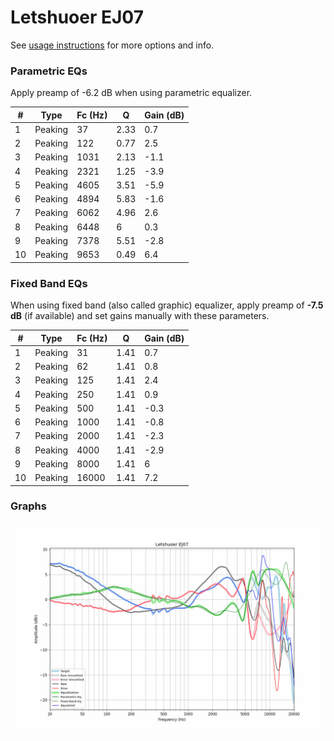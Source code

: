 # Letshuoer EJ07
See [usage instructions](https://github.com/jaakkopasanen/AutoEq#usage) for more options and info.

### Parametric EQs
Apply preamp of -6.2 dB when using parametric equalizer.

|   # | Type    |   Fc (Hz) |    Q |   Gain (dB) |
|-----|---------|-----------|------|-------------|
|   1 | Peaking |        37 | 2.33 |         0.7 |
|   2 | Peaking |       122 | 0.77 |         2.5 |
|   3 | Peaking |      1031 | 2.13 |        -1.1 |
|   4 | Peaking |      2321 | 1.25 |        -3.9 |
|   5 | Peaking |      4605 | 3.51 |        -5.9 |
|   6 | Peaking |      4894 | 5.83 |        -1.6 |
|   7 | Peaking |      6062 | 4.96 |         2.6 |
|   8 | Peaking |      6448 | 6    |         0.3 |
|   9 | Peaking |      7378 | 5.51 |        -2.8 |
|  10 | Peaking |      9653 | 0.49 |         6.4 |

### Fixed Band EQs
When using fixed band (also called graphic) equalizer, apply preamp of **-7.5 dB** (if available) and set gains manually with these parameters.

|   # | Type    |   Fc (Hz) |    Q |   Gain (dB) |
|-----|---------|-----------|------|-------------|
|   1 | Peaking |        31 | 1.41 |         0.7 |
|   2 | Peaking |        62 | 1.41 |         0.8 |
|   3 | Peaking |       125 | 1.41 |         2.4 |
|   4 | Peaking |       250 | 1.41 |         0.9 |
|   5 | Peaking |       500 | 1.41 |        -0.3 |
|   6 | Peaking |      1000 | 1.41 |        -0.8 |
|   7 | Peaking |      2000 | 1.41 |        -2.3 |
|   8 | Peaking |      4000 | 1.41 |        -2.9 |
|   9 | Peaking |      8000 | 1.41 |         6   |
|  10 | Peaking |     16000 | 1.41 |         7.2 |

### Graphs
![](./Letshuoer%20EJ07.png)
